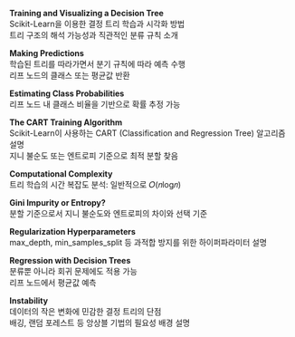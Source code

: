 **Training and Visualizing a Decision Tree**  
Scikit-Learn을 이용한 결정 트리 학습과 시각화 방법  
트리 구조의 해석 가능성과 직관적인 분류 규칙 소개

**Making Predictions**  
학습된 트리를 따라가면서 분기 규칙에 따라 예측 수행  
리프 노드의 클래스 또는 평균값 반환

**Estimating Class Probabilities**  
리프 노드 내 클래스 비율을 기반으로 확률 추정 가능

**The CART Training Algorithm**  
Scikit-Learn이 사용하는 CART (Classification and Regression Tree) 알고리즘 설명  
지니 불순도 또는 엔트로피 기준으로 최적 분할 찾음

**Computational Complexity**  
트리 학습의 시간 복잡도 분석: 일반적으로 𝑂(𝑛log⁡𝑛)

**Gini Impurity or Entropy?**  
분할 기준으로서 지니 불순도와 엔트로피의 차이와 선택 기준

**Regularization Hyperparameters**  
max_depth, min_samples_split 등 과적합 방지를 위한 하이퍼파라미터 설명

**Regression with Decision Trees**  
분류뿐 아니라 회귀 문제에도 적용 가능  
리프 노드에서 평균값 예측

**Instability**  
데이터의 작은 변화에 민감한 결정 트리의 단점  
배깅, 랜덤 포레스트 등 앙상블 기법의 필요성 배경 설명
